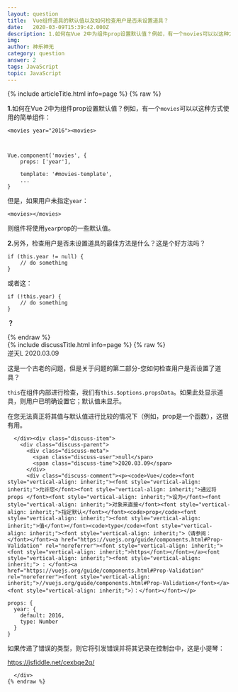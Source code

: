 ```yaml
---
layout: question
title:  Vue组件道具的默认值以及如何检查用户是否未设置道具？
date:   2020-03-09T15:39:42.000Z
description: 1.如何在Vue 2中为组件prop设置默认值？例如，有一个movies可以以这种方式使用的简单组件：<movies year="2016"><mov...
img: 
author: 神乐神无
category: question
answer: 2
tags: JavaScript
topic: JavaScript
---
```

<div class="article-root">
  <div class="article">
    {% include articleTitle.html info=page %}
    {% raw %}
    <div class="article-content"><p><strong><font style="vertical-align: inherit;"><font style="vertical-align: inherit;">1.</font></font></strong><font style="vertical-align: inherit;"><font style="vertical-align: inherit;">如何在Vue 2中为组件prop设置默认值？</font><font style="vertical-align: inherit;">例如，有一个</font></font><code>movies</code><font style="vertical-align: inherit;"><font style="vertical-align: inherit;">可以以这种方式使用</font><font style="vertical-align: inherit;">的简单</font><font style="vertical-align: inherit;">组件：</font></font></p>

<pre><code>&lt;movies year="2016"&gt;&lt;movies&gt;<font></font>
<font></font>
<font></font>
<font></font>
Vue.component('movies', {<font></font>
    props: ['year'],<font></font>
<font></font>
    template: '#movies-template',<font></font>
    ...<font></font>
}<font></font>
</code></pre>

<p><font style="vertical-align: inherit;"><font style="vertical-align: inherit;">但是，如果用户未指定</font></font><code>year</code><font style="vertical-align: inherit;"><font style="vertical-align: inherit;">：</font></font></p>

<pre><code>&lt;movies&gt;&lt;/movies&gt;
</code></pre>

<p><font style="vertical-align: inherit;"><font style="vertical-align: inherit;">则组件将使用</font></font><code>year</code><font style="vertical-align: inherit;"><font style="vertical-align: inherit;">prop的</font><font style="vertical-align: inherit;">一些默认值</font><font style="vertical-align: inherit;">。</font></font></p>

<p><strong><font style="vertical-align: inherit;"><font style="vertical-align: inherit;">2.</font></font></strong><font style="vertical-align: inherit;"><font style="vertical-align: inherit;">另外，检查用户是否未设置道具的最佳方法是什么？</font><font style="vertical-align: inherit;">这是个好方法吗？</font></font></p>

<pre><code>if (this.year != null) {<font></font>
    // do something<font></font>
}<font></font>
</code></pre>

<p><font style="vertical-align: inherit;"><font style="vertical-align: inherit;">或者这：</font></font></p>

<pre><code>if (!this.year) {<font></font>
    // do something<font></font>
}<font></font>
</code></pre>

<p><strong><font style="vertical-align: inherit;"><font style="vertical-align: inherit;">？</font></font></strong></p></div>
    {% endraw %}
  </div>

  <div class="discuss-wrapper">
    {% include discussTitle.html info=page %}
    {% raw %}
    <div class="discuss-item">
        <div class="discuss-parent">
          <div class="discuss-meta">
            <span class="discuss-user">逆天L</span>
            <span class="discuss-time">2020.03.09</span>
          </div>
          <div class="discuss-comment"><p><font style="vertical-align: inherit;"><font style="vertical-align: inherit;">这是一个古老的问题，但是关于问题的第二部分-您如何检查用户是否设置了道具？</font></font></p>

<p><font style="vertical-align: inherit;"></font><code>this</code><font style="vertical-align: inherit;"><font style="vertical-align: inherit;">在组件内部进行</font><font style="vertical-align: inherit;">检查</font><font style="vertical-align: inherit;">，我们有</font></font><code>this.$options.propsData</code><font style="vertical-align: inherit;"><font style="vertical-align: inherit;">。</font><font style="vertical-align: inherit;">如果此处显示道具，则用户已明确设置它；</font><font style="vertical-align: inherit;">默认值未显示。</font></font></p>

<p><font style="vertical-align: inherit;"><font style="vertical-align: inherit;">在您无法真正将其值与默认值进行比较的情况下（例如，prop是一个函数），这很有用。</font></font></p></div>
        </div>
        
      </div><div class="discuss-item">
        <div class="discuss-parent">
          <div class="discuss-meta">
            <span class="discuss-user">null</span>
            <span class="discuss-time">2020.03.09</span>
          </div>
          <div class="discuss-comment"><p><code>Vue</code><font style="vertical-align: inherit;"><font style="vertical-align: inherit;">允许您</font><font style="vertical-align: inherit;">通过将props </font><font style="vertical-align: inherit;">设为</font><font style="vertical-align: inherit;">对象来直接</font><font style="vertical-align: inherit;">指定默认</font></font><code>prop</code><font style="vertical-align: inherit;"><font style="vertical-align: inherit;">值</font></font><code>type</code><font style="vertical-align: inherit;"><font style="vertical-align: inherit;">（请参阅：</font></font><a href="https://vuejs.org/guide/components.html#Prop-Validation" rel="noreferrer"><font style="vertical-align: inherit;"><font style="vertical-align: inherit;">https</font></font></a><font style="vertical-align: inherit;"><font style="vertical-align: inherit;"> : </font><a href="https://vuejs.org/guide/components.html#Prop-Validation" rel="noreferrer"><font style="vertical-align: inherit;">//vuejs.org/guide/components.html#Prop-Validation</font></a><font style="vertical-align: inherit;">）：</font></font></p>

<pre><code>props: {<font></font>
  year: {<font></font>
    default: 2016,<font></font>
    type: Number<font></font>
  }<font></font>
}<font></font>
</code></pre>

<p><font style="vertical-align: inherit;"><font style="vertical-align: inherit;">如果传递了错误的类型，则它将引发错误并将其记录在控制台中，这是小提琴：</font></font></p>

<p><a href="https://jsfiddle.net/cexbqe2q/" rel="noreferrer"><font style="vertical-align: inherit;"><font style="vertical-align: inherit;">https://jsfiddle.net/cexbqe2q/</font></font></a></p></div>
        </div>
        
      </div>
    {% endraw %}
  </div>
<div>
